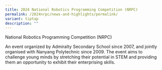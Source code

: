 ```yaml
---
title: 2024 National Robotics Programming Competition (NRPC)
permalink: /2024nrpc/news-and-highlights/permalink/
variant: tiptap
description: ""
---
```

<p>National Robotics Programming Competition (NRPC)</p>
<p>An event organized by Admiralty Secondary School since 2007, and jointly
organised with Nanyang Polytechnic since 2009. The event aims to challenge
young minds by stretching their potential in STEM and providing them an
opportunity to exhibit their enterprising skills.</p>
<p></p>